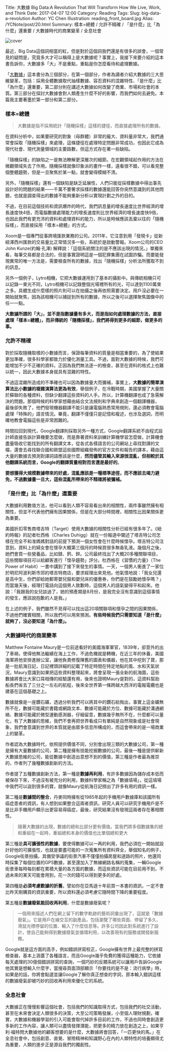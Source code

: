 Title: 大數據 Big Data:A Revolution That Will Transform How We Live, Work, and Think
Date: 2017-04-07 12:00
Category: Reading
Tags: 
Slug: big-data-a-revolution
Author: YC Chen
Illustration: reading_front_board.jpg
Alias: /YCNote/post/20.html
Summary: 樣本=總體 / 允許不精確 / 「是什麼」比「為什麼」還重要 / 大數據時代的商業變革 / 全息社會


![cover](http://www.ycc.idv.tw/media/Reading/BigData_pic.jpg)



最近，Big Data這個詞相當的紅，但是對於這個詞我們還是有很多的誤會，一個常見的疑問是，究竟多大才可以稱得上是大數據呢？事實上，我接下來要介紹的這本書告訴你，大數據多「大」不是重點，重點是你怎麼看待和處理數據。

「[大數據](http://www.books.com.tw/products/0010587258)」這本書分為三個部分，在第一個部分，作者為讀者介紹大數據的三大思維變革，包括：採用全體數據取代抽樣數據、容忍資料的混雜特性、「是什麼」比「為什麼」還重要，第二部分則在講述大數據如何改變了商業、市場和社會的本質。第三部分在探討大數據會對人類產生什麼不好的影響，而我們如何去避免。本篇我主要著墨於第一部分和第二部分。

### 樣本=總體

> 大數據是指不採用統計「隨機採樣」這樣的捷徑，而直接處理所有的數據。

在資料分析中，如果要研究的對象（母群體）非常的龐大、資料量非常大，我們通常會採取「隨機採樣」來處理，這條捷徑在處理特定問題非常成功，也因此它成為現代社會、現代測量領域的主要路數，但這方式存在著一些缺陷。

「隨機採樣」的缺陷之一是無法瞭解更深層次的細節。在宏觀領域起作用的方法在微觀領域失去了作用。隨機採樣就像印象派的畫作一樣，遠看很不錯，可以看見整個整體趨勢，但是一旦聚焦於某一點，就會變得模糊不清。

另外，「隨機採樣」還有一個缺陷是缺乏延展性，人們只能從採樣數據中得出事先設計好的問題的結果——千萬不要奢求採樣的數據還能回答你突然意識到的其他問題，也就是調查得出的數據不能夠重新分析以實現計劃之外的目的。

不過，在目前這個技術和資訊爆炸的時代，我們訊息量的增長速度比世界經濟的增長速度快4倍，而電腦數據處理能力的增長速度則比世界經濟的增長速度快9倍，也因此我們有更充沛的資料和處理資料的能力，所以是時候應該丟棄以往的「隨機採樣」，而直接採用「樣本=總體」的方式。

Xoom是一個專門從事跨境匯款業務的公司。2011年，它注意到用「發現卡」從新紐澤西州匯款的交易量比正常情況多一些，系統於是啟動警報。Xoom公司的CEO John Kunze(約翰·孔澤) 解釋說：「這個系統關注的是不應該出現的情況。」單獨來看，每筆交易都是合法的，但是事實證明這是一個犯罪集團在試圖詐騙。而要能發現異常的唯一方法是，需要檢查所有的數據，找出「隨機採樣」分析法所獲取不到的訊息。

另外一個例子，Lytro相機，它把大數據運用到了基本的攝影中。與傳統相機只可以記錄一束光不同，Lytro相機可以記錄整個光場裡所有的光，可以達到1100萬束之多。具體生成什麼樣的照片則可以在拍攝之後再依照需要決定。用戶沒必要在一開始就聚焦，因為該相機可以捕捉到所有的數據，所以之後可以選擇聚焦圖像中的任一一點。

**大數據所謂的「大」，並不是指數據量有多大，而是指如何處理數據的方法，直接處理「樣本=總體」，而非傳統的「隨機採樣」，我們將得到更多的細節，做更多的事。**



### 允許不精確

對於採取隨機取樣的小數據而言，保證每筆資料的質量是相當重要的，為了使結果更加準確，很多科學家都致力於優化測量工具。不過，面對大數據的時候，我們可能增加不少不正確的資料，正因為我們無法逐一的檢查，甚至在資料的格式上也難以統一，因此大數據本身就具有混雜的特性。

不過這混雜所造成的不準確也可以因為數據量大而彌補，事實上，**大數據的簡單演算法比小數據的複雜演算法更為有效**，舉個例子，在冷戰時期，美國掌握了大量關於蘇聯的各種資料，但缺少翻譯這些資料的人手。所以，計算機翻譯也成了急需解決的問題。那個時候的科學家想藉由結合文法規則和字典來創造一個翻譯機器， 最後卻失敗了，他們發現機器翻譯不能只是讓電腦熟悉常用規則，還必須教會電腦處理「特殊的」語言情況。畢竟，翻譯不僅僅只是記憶和複述，也涉及選詞，而明確地教會電腦這些是非常困難的。

時間拉回到現代，Google翻譯則採取另外一種方式，Google翻譯系統不由程式設計師直接告訴計算機要怎麼做，而是靠著資料來訓練計算機學習怎麼做，計算機會盡量吸收它能找到的所有翻譯文本，從各式各樣語言的公司網站上尋找對譯的文檔，還會去尋找聯合國和歐盟這些國際組織發佈的官方文件和報告的譯本，藉由這大量的數據去預測對譯詞語應該是什麼，**然而儘管其輸入來源很混亂，但相較於其他翻譯系統而言，Google的翻譯質量相對而言還是最好的**。

**要想獲得大規模數據帶來的好處，混亂應該是一種標準途徑，而不應該去竭力避免，不過數據量一旦大，這些混亂所帶來的不精確將被彌補。**



### 「是什麼」比「為什麼」還重要

大數據利用數值方法，他可以看到人類不容易看出來的相關性，兩件事雖然擁有相關性，但並不代表他們擁有因果關係，但是在大部分時間裡，相關性比因果關係更為重要。

美國折扣零售商塔吉特（Target）使用大數據的相關性分析已經有很多年了。《紐約時報》的記者杜西格（Charles Duhigg）就在一份報道中闡述了塔吉特公司怎樣在完全不和准媽媽對話的前提下預測一個女性會在什麼時候懷孕。塔吉特公司注意到，資料上的婦女會在懷孕大概第三個月的時候買很多無香乳液。幾個月之後，她們會買一些營養品，比如鎂、鈣、鋅。公司最終找出了大概20多種關聯項目，這些關聯項目可以給顧客進行「懷孕趨勢」評分。杜西格在《習慣的力量》（The Power of Habit）一書中講到了接下來發生的事情。一天，一個男人衝進了一家位於明尼阿波利斯市郊的塔吉特商店，要求經理出來見他。他氣憤地說：「我女兒還是高中生，你們卻給她郵寄嬰兒服和嬰兒床的優惠券，你們是在鼓勵她懷孕嗎？」而當幾天後，經理打電話向這個男人致歉時，這個男人的語氣變得平和起來。他說：「我跟我的女兒談過了，她的預產期是8月份，是我完全沒有意識到這個事情的發生，應該說抱歉的人是我。」 

在上述的例子，我們雖然不見得可以找出這20項關聯項和懷孕之間的因果關係，不過他們確實相關，所以我們可以用來預測。**有些時候我們只需要知道「是什麼」就夠了，沒必要知道「為什麼」。**



### 大數據時代的商業變革

Matthew Fontaine Maury是一位前途看好的美國海軍軍官，1839年，卻意外的出了車禍，使得他無法繼續在海上工作，不過危機就是轉機，在近三年的休養，美國海軍將他安排進辦公室，讓他負責修復陳舊的圖表和儀器，他在其中挖到了寶，那是一批航海日記，日記裡頭詳細的記載了特定時間在特定地點的風、水和天氣狀況，Maury意識到如果把這些資料整理起來，將會呈現一張全新的航海圖，這些數據將會比大家口耳相傳的經驗還有用，後來也證明Maury是對的，這資料幫助船長們省去了三分之一左右的航程，後來全世界第一條跨越大西洋的電報電纜也是建基在這個基礎之上。

數據就像是一座鑽石礦，透過分析我們可以將其中的鑽石給掏出，事實上這金礦無所不在，數據可能藏於書籍或網路文本、數據可能藏於方位、數據可能藏於溝通網絡、數據可能藏於微型運動感測器，仔細留意，數據幾乎無所不在，什麼都可以量化，有了大數據的思維，我們不會再把世界看成只有單純是自然現象或是社會現象，我們會意識到世界的本質就是由眾多信息所構成的，而這會帶來的是一場商業上的變革。

作者認為大數據時代，依照提供價值不同，分別會出現三類的大數據公司，第一種是擁有大量數據的公司，第二種是擁有技能挖掘數據的公司，最後一種是提供嶄新大數據思維的公司，能從數據中創造出意想不到的價值，第三種是作者最為推崇的，作者列了幾種數據創新的方法。

作者提了五種數據創新方法，第一種是**數據再利用**，有許多數據因為儲存成本低而被保存下來，不過沒有被充分的利用，數據科學家稱之為「數據墳場」，從這墳場中我們可以盜到很多的寶，就像Maury從航海日記撈出了許多有用的資訊一樣。

第二種是**數據間的整合**，丹麥同時擁有從1985年起的手機用戶數據庫和該國所有癌症患者的資訊，有人想到如果整合這兩者資訊，研究人員可以研究手機用戶是不是比非手機用戶顯示出更容易得癌症，最後，研究結果沒有發現這兩者存在著相關性。

> 隨著大數據的出現，數據的總和比部分更有價值。當我們將多個數據集的總和重組在一起時，重組總和本身的價值也比單個總和更大

第三種是**具可擴張性的數據**，要使得數據可以一再的利用，我們必須在一開始就設計好他的可擴張性，也就是要盡可能的一次蒐集所有資料齊全，舉個知名的例子，Google街景拍攝，其備受爭議的街景汽車不僅僅拍攝房屋和道路的照片，他還同時採集了每個位置的GPS數據，甚至還加入了無線網路名稱的蒐集，一輛Google街景車每時每刻都在累積大量的各方面的數據，而這些資訊可能在目前用不到，不過未來的某天可能會用到，花一次的錢可以得到更多的好處。

第四種是**必須考慮數據的折舊**，譬如你在亞馬遜十年前買一本書的資訊，一定不會比昨天剛購買的資訊重要，所以資料還必須考慮它隨時間下降的重要程度。

第五種是**數據廢氣能回收再利用**，什麼是數據廢氣呢？

> 一個用來描述人們在網上留下的數字軌跡的藝術詞彙出現了，這就是「數據廢氣」。它是用戶在線交互的副產品，包括瀏覽了哪些頁面、停留了多久、滑鼠光標停留的位置、輸入了什麼信息等。許多公司因此對系統進行了設計，使自己能夠得到數據廢氣並循環利用，以改善現有的服務或開發新服務。 

Google就是這方面的高手，例如錯誤拼寫校正，Google擁有世界上最完整的拼寫檢查器，基本上涵蓋了各種語言，而且Google幾乎免費的獲得這種能力，它依據每天處理的30億個錯誤拼寫的查詢，一個巧妙的反饋系統可以讓用戶告訴Google他其實是想輸入什麼字，當搜尋頁面頂部顯示「你要找的是不是：流行病學」時，如果是的話，你將會點選並讓Google了解你真正想查的字詞，原本輸入錯誤這樣的數據廢氣卻被巧妙的回收再利用來優化它的系統。

### 全息社會

大數據正在慢慢影響這個社會，包括我們的知識取得方式，包括我們的社交活動，甚至在未來會決定人類很多的決策，大至公司策略發展，小至個人理財規劃，確實，大數據和機器學習的引入可能會取代掉許多目前的工作，不過也同時會創造更多新的工作內容，讓人類可以盡情發揮潛能，把更多的精力放在創造之上，如果亨利·福特問大數據他的顧客想要的是什麼，大數據將會回答，「一匹更快的馬。」在全息社會中，包括創意、直覺、冒險精神和知識野心在內的人類特性的培養顯得尤為重要，人類的進步正是源自我們的獨創性。